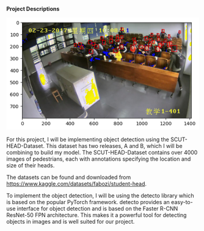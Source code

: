 **Project Descriptions**

![alt](head_detection.png)

For this project, I will be implementing object detection using the SCUT-HEAD-Dataset. This dataset has two releases, A and B, which I will be combining to build my model. The SCUT-HEAD-Dataset contains over 4000 images of pedestrians, each with annotations specifying the location and size of their heads.

The datasets can be found and downloaded from https://www.kaggle.com/datasets/fabozi/student-head.

To implement the object detection, I will be using the detecto library which is based on the popular PyTorch framework. detecto provides an easy-to-use interface for object detection and is based on the Faster R-CNN ResNet-50 FPN architecture. This makes it a powerful tool for detecting objects in images and is well suited for our project.